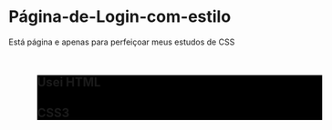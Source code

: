 # Página-de-Login-com-estilo
Está página e apenas para perfeiçoar meus estudos de CSS

<div style="margin: 50px; background-color: rgb(0,0,0,.5)">
  <div style="background: black; width: 500px;">
    <h2>Usei HTML</h2>
    <h2>CSS3</h2>
  </div>
</div
